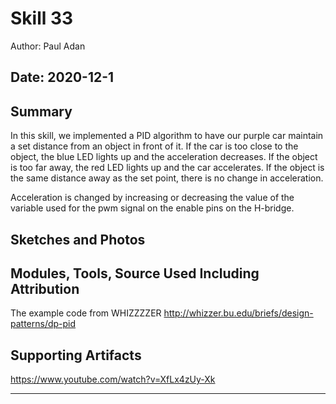 #  Skill 33

Author: Paul Adan

Date: 2020-12-1
-----

## Summary
In this skill, we implemented a PID algorithm to have our purple car maintain a set distance from an object in front of it. If the car is too close to the object, the blue LED lights up and the acceleration decreases. If the object is too far away, the red LED lights up and the car accelerates. If the object is the same distance away as the set point, there is no change in acceleration.

Acceleration is changed by increasing or decreasing the value of the variable used for the pwm signal on the enable pins on the H-bridge.

## Sketches and Photos


## Modules, Tools, Source Used Including Attribution
The example code from WHIZZZZER
http://whizzer.bu.edu/briefs/design-patterns/dp-pid

## Supporting Artifacts
https://www.youtube.com/watch?v=XfLx4zUy-Xk

-----
